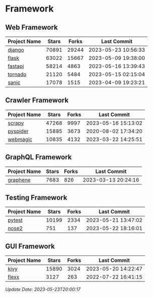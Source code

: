# Framework

## Web Framework
| Project Name | Stars | Forks | Last Commit |
| ------------ | ----- | ----- | ----------- |
| [django](https://github.com/django/django) | 70891 | 29244 | 2023-05-23 10:56:33 |
| [flask](https://github.com/pallets/flask) | 63022 | 15667 | 2023-05-09 19:38:00 |
| [fastapi](https://github.com/tiangolo/fastapi) | 58214 | 4863 | 2023-05-16 13:39:43 |
| [tornado](https://github.com/tornadoweb/tornado) | 21120 | 5484 | 2023-05-15 02:15:04 |
| [sanic](https://github.com/sanic-org/sanic) | 17078 | 1515 | 2023-04-09 19:23:21 |

## Crawler Framework
| Project Name | Stars | Forks | Last Commit |
| ------------ | ----- | ----- | ----------- |
| [scrapy](https://github.com/scrapy/scrapy) | 47268 | 9997 | 2023-05-16 15:13:02 |
| [pyspider](https://github.com/binux/pyspider) | 15885 | 3673 | 2020-08-02 17:34:20 |
| [webmagic](https://github.com/code4craft/webmagic) | 10835 | 4132 | 2023-03-22 14:25:51 |

## GraphQL Framework
| Project Name | Stars | Forks | Last Commit |
| ------------ | ----- | ----- | ----------- |
| [graphene](https://github.com/graphql-python/graphene) | 7683 | 826 | 2023-03-13 20:24:16 |

## Testing Framework
| Project Name | Stars | Forks | Last Commit |
| ------------ | ----- | ----- | ----------- |
| [pytest](https://github.com/pytest-dev/pytest) | 10199 | 2334 | 2023-05-21 13:47:02 |
| [nose2](https://github.com/nose-devs/nose2) | 751 | 137 | 2023-05-22 18:16:01 |

## GUI Framework
| Project Name | Stars | Forks | Last Commit |
| ------------ | ----- | ----- | ----------- |
| [kivy](https://github.com/kivy/kivy) | 15890 | 3024 | 2023-05-20 14:22:47 |
| [flexx](https://github.com/flexxui/flexx) | 3127 | 263 | 2022-07-22 16:41:15 |

*Update Date: 2023-05-23T20:00:17*